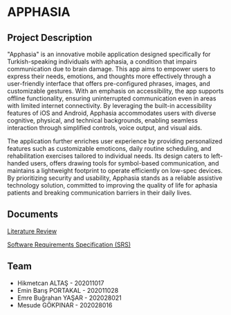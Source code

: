 # APPHASIA
## Project Description
"Apphasia" is an innovative mobile application designed specifically for Turkish-speaking individuals with aphasia, a condition that impairs communication due to brain damage. This app aims to empower users to express their needs, emotions, and thoughts more effectively through a user-friendly interface that offers pre-configured phrases, images, and customizable gestures. With an emphasis on accessibility, the app supports offline functionality, ensuring uninterrupted communication even in areas with limited internet connectivity. By leveraging the built-in accessibility features of iOS and Android, Apphasia accommodates users with diverse cognitive, physical, and technical backgrounds, enabling seamless interaction through simplified controls, voice output, and visual aids.

The application further enriches user experience by providing personalized features such as customizable emoticons, daily routine scheduling, and rehabilitation exercises tailored to individual needs. Its design caters to left-handed users, offers drawing tools for symbol-based communication, and maintains a lightweight footprint to operate efficiently on low-spec devices. By prioritizing security and usability, Apphasia stands as a reliable assistive technology solution, committed to improving the quality of life for aphasia patients and breaking communication barriers in their daily lives.

## Documents
[Literature Review](https://github.com/CankayaUniversity/ceng-407-408-2024-2025-Turkish-Communication-Assistance-App-for-Individuals-with-Aphasia/wiki/Literature-Review)

[Software Requirements Specification (SRS)](https://github.com/CankayaUniversity/ceng-407-408-2024-2025-Turkish-Communication-Assistance-App-for-Individuals-with-Aphasia/wiki/Software-Requirements-Specification-(SRS))

## Team
* Hikmetcan ALTAŞ     - 202011017
* Emin Barış PORTAKAL - 202011028
* Emre Buğrahan YAŞAR - 202028021
* Mesude GÖKPINAR     - 202028016
